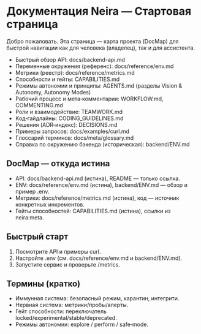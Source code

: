 # Документация Neira — Стартовая страница

Добро пожаловать. Эта страница — карта проекта (DocMap) для быстрой навигации как для человека (владелец), так и для ассистента.

- Быстрый обзор API: docs/backend-api.md
- Переменные окружения (референс): docs/reference/env.md
- Метрики (реестр): docs/reference/metrics.md
- Способности и гейты: CAPABILITIES.md
- Режимы автономии и принципы: AGENTS.md (разделы Vision & Autonomy, Autonomy Modes)
- Рабочий процесс и мета‑комментарии: WORKFLOW.md, COMMENTING.md
- Роли и взаимодействие: TEAMWORK.md
- Код‑гайдлайны: CODING_GUIDELINES.md
- Решения (ADR‑индекс): DECISIONS.md
- Примеры запросов: docs/examples/curl.md
- Глоссарий терминов: docs/meta/glossary.md
- Справка по окружению бэкенда (историческая): backend/ENV.md

## DocMap — откуда истина
- API: docs/backend-api.md (истина), README — только ссылка.
- ENV: docs/reference/env.md (истина), backend/ENV.md — обзор и пример .env.
- Метрики: docs/reference/metrics.md (истина), код — источник конкретных инкрементов.
- Гейты способностей: CAPABILITIES.md (истина), ссылки из neira:meta.

## Быстрый старт
1) Посмотрите API и примеры curl.
2) Настройте .env (см. docs/reference/env.md и backend/ENV.md).
3) Запустите сервис и проверьте /metrics.

## Термины (кратко)
- Иммунная система: безопасный режим, карантин, интегрити.
- Нервная система: метрики/пробы/алерты.
- Гейт способности: переключатель locked/experimental/stable/deprecated.
- Режимы автономии: explore / perform / safe‑mode.
